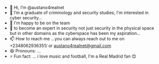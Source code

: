 - 👋 Hi, I’m @austano4realnet
- 👀 I’m a graduate of criminology and security studies, I'm interested in cyber security...
- 🌱 I'm happy to be on the team
- 💞️ to become an expert in security not just security in the physical space but in other domains as the cyberspace has been my aspiration...
- 📫 How to reach me ...you can always reach out to me on +2348062936351/ or austano4realnet@gmail.com
- 😄 Pronouns: ...
- ⚡ Fun fact: ... i love music and football, I'm a Real Madrid fan 😊

<!---
austano4realnet/austano4realnet is a ✨ special ✨ repository because its `README.md` (this file) appears on your GitHub profile.
You can click the Preview link to take a look at your changes.
--->
